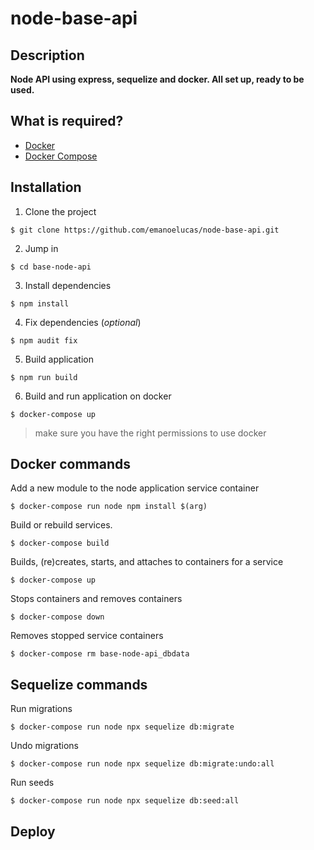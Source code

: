 # node-base-api

## Description

**Node API using express, sequelize and docker. All set up, ready to be used.**

## What is required?

 - [Docker](https://docs.docker.com/engine/install/)
 - [Docker Compose](https://docs.docker.com/compose/install/)

## Installation

1. Clone the project

```console
$ git clone https://github.com/emanoelucas/node-base-api.git
```

2. Jump in

```console
$ cd base-node-api
```

3. Install dependencies

```console
$ npm install
```

4. Fix dependencies (*optional*)

```console
$ npm audit fix
```

5. Build application

```console
$ npm run build
```

6. Build and run application on docker

```console
$ docker-compose up
```

> make sure you have the right permissions to use docker

## Docker commands


Add a new module to the node application service container

```console
$ docker-compose run node npm install $(arg)
```

Build or rebuild services.

```console
$ docker-compose build
```

Builds, (re)creates, starts, and attaches to containers for a service

```console
$ docker-compose up
```

Stops containers and removes containers

```console
$ docker-compose down
```

Removes stopped service containers

```console
$ docker-compose rm base-node-api_dbdata
```

## Sequelize commands

Run migrations

```console
$ docker-compose run node npx sequelize db:migrate
```

Undo migrations

```console
$ docker-compose run node npx sequelize db:migrate:undo:all
```

Run seeds

```console
$ docker-compose run node npx sequelize db:seed:all
```

## Deploy